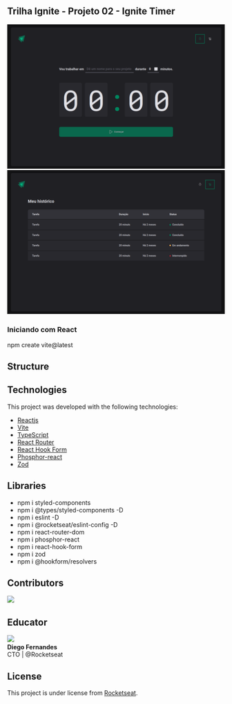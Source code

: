 ## Trilha Ignite - Projeto 02 - Ignite Timer

![alt text](./src/assets/imgs-project/image.png)
![alt text](./src/assets/imgs-project/image-1.png)

### Iniciando com React

npm create vite@latest

## Structure

## Technologies

This project was developed with the following technologies:

- [Reactjs](https://reactjs.org)
- [Vite](https://vitejs.dev/)
- [TypeScript](https://www.typescriptlang.org)
- [React Router]()
- [React Hook Form]()
- [Phosphor-react]()
- [Zod]()

## Libraries

- npm i styled-components
- npm i @types/styled-components -D
- npm i eslint -D
- npm i @rocketseat/eslint-config -D
- npm i react-router-dom
- npm i phosphor-react
- npm i react-hook-form
- npm i zod
- npm i @hookform/resolvers

## Contributors

[![](https://contrib.rocks/image?repo=joneskleber/joneskleber)](https://github.com/joneskleber)

## Educator

[![](https://contrib.rocks/image?repo=diego3g/diego3g)](https://github.com/diego3g)</br><strong>Diego Fernandes</strong><br/>CTO | @Rocketseat

## License

This project is under license from [Rocketseat](https://www.rocketseat.com.br/).
